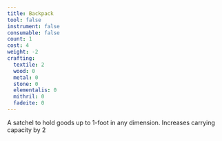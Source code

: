 ```yaml
---
title: Backpack
tool: false
instrument: false
consumable: false
count: 1
cost: 4
weight: -2
crafting:
  textile: 2
  wood: 0
  metal: 0
  stone: 0
  elementalis: 0
  mithril: 0
  fadeite: 0
---
```


A satchel to hold goods up to 1-foot in any dimension. Increases carrying capacity by 2
